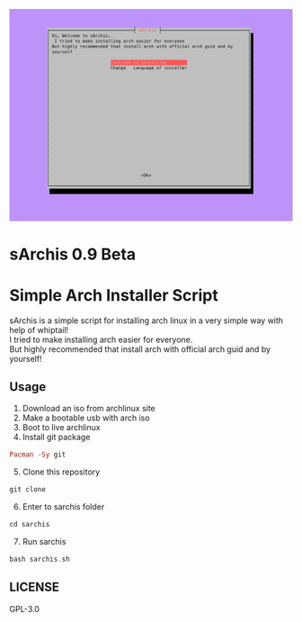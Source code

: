 ![sArchis](https://github.com/iMaaNor/sarchis/blob/master/sc.png)
   
# sArchis 0.9 Beta
# Simple Arch Installer Script
sArchis is a simple script for installing arch linux in a very simple way with help of whiptail!  
I tried to make installing arch easier for everyone.  
But highly recommended that install arch with official arch guid and by yourself!   
   
## Usage
1) Download an iso from archlinux site 
2) Make a bootable usb with arch iso 
3) Boot to live archlinux 
4) Install git package 
```hs
Pacman -Sy git 
```
5) Clone this repository 
```hs
git clone 
```
6) Enter to sarchis folder 
```hs
cd sarchis 
```
7) Run sarchis 
```hs
bash sarchis.sh 
```
   
## LICENSE
GPL-3.0
